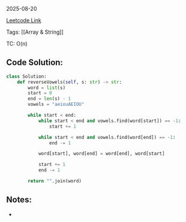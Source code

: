 2025-08-20

[Leetcode Link](https://leetcode.com/problems/reverse-vowels-of-a-string/?envType=study-plan-v2&envId=leetcode-75)

Tags: [[Array & String]]

TC: O(n)

## Code Solution: 

```python
class Solution:
    def reverseVowels(self, s: str) -> str:
        word = list(s)
        start = 0
        end = len(s) - 1
        vowels = "aeiouAEIOU"

        while start < end: 
            while start < end and vowels.find(word[start]) == -1:
                start += 1 

            while start < end and vowels.find(word[end]) == -1:
                end -= 1

            word[start], word[end] = word[end], word[start]

            start += 1 
            end -= 1 

        return "".join(word)
```

## Notes:
- 
